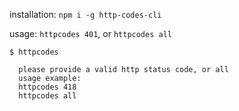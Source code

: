 installation: `npm i -g http-codes-cli`

usage: `httpcodes 401`, or `httpcodes all`

```
$ httpcodes

  please provide a valid http status code, or all
  usage example:
  httpcodes 418
  httpcodes all

```
